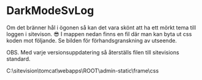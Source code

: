 # DarkModeSvLog
Om det bränner hål i ögonen så kan det vara skönt att ha ett mörkt tema till loggen i sitevison. 😎 I mappen nedan finns en fil där man kan byta ut css koden mot följande. Se bilden för förhandsgranskning av utseende.

OBS. Med varje versionsuppdatering så återställs filen till sitevisions standard.

C:\sitevision\tomcat\webapps\ROOT\admin-static\frame\css
